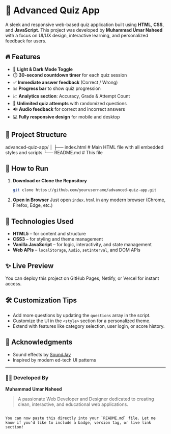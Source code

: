 # 🧠 Advanced Quiz App

A sleek and responsive web-based quiz application built using **HTML**, **CSS**, and **JavaScript**. This project was developed by **Muhammad Umar Naheed** with a focus on UI/UX design, interactive learning, and personalized feedback for users.

## 🔥 Features

- 🎨 **Light & Dark Mode Toggle**  
- ⏱️ **30-second countdown timer** for each quiz session  
- ✅ **Immediate answer feedback** (Correct / Wrong)  
- 📊 **Progress bar** to show quiz progression  
- 📈 **Analytics section**: Accuracy, Grade & Attempt Count  
- 🔁 **Unlimited quiz attempts** with randomized questions  
- 🔊 **Audio feedback** for correct and incorrect answers  
- 💻 **Fully responsive design** for mobile and desktop

## 📂 Project Structure


advanced-quiz-app/
│
├── index.html         # Main HTML file with all embedded styles and scripts
└── README.md          # This file


## 🚀 How to Run

1. **Download or Clone the Repository**  
   ```bash
   git clone https://github.com/yourusername/advanced-quiz-app.git

2. **Open in Browser**
   Just open `index.html` in any modern browser (Chrome, Firefox, Edge, etc.)

## 🧪 Technologies Used

* **HTML5** – for content and structure
* **CSS3** – for styling and theme management
* **Vanilla JavaScript** – for logic, interactivity, and state management
* **Web APIs** – `localStorage`, `Audio`, `setInterval`, and DOM APIs

## ✨ Live Preview

You can deploy this project on GitHub Pages, Netlify, or Vercel for instant access.

## 🛠️ Customization Tips

* Add more questions by updating the `questions` array in the script.
* Customize the UI in the `<style>` section for a personalized theme.
* Extend with features like category selection, user login, or score history.

## 🙏 Acknowledgments

* Sound effects by [SoundJay](https://www.soundjay.com/)
* Inspired by modern ed-tech UI patterns

---

### 👨‍💻 Developed By

**Muhammad Umar Naheed**

> A passionate Web Developer and Designer dedicated to creating clean, interactive, and educational web applications.

```

You can now paste this directly into your `README.md` file. Let me know if you'd like to include a badge, version tag, or live link section!
```
